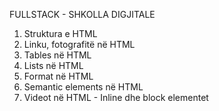 FULLSTACK - SHKOLLA DIGJITALE  

1. Struktura e HTML
2. Linku, fotografitë në HTML
3. Tables në HTML
4. Lists në HTML
5. Format në HTML
6. Semantic elements në HTML
7. Videot në HTML - Inline dhe block elementet
